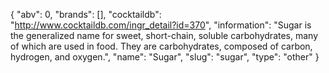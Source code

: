{
    "abv": 0,
    "brands": [],
    "cocktaildb": "http://www.cocktaildb.com/ingr_detail?id=370",
    "information": "Sugar is the generalized name for sweet, short-chain, soluble carbohydrates, many of which are used in food. They are carbohydrates, composed of carbon, hydrogen, and oxygen.",
    "name": "Sugar",
    "slug": "sugar",
    "type": "other"
}